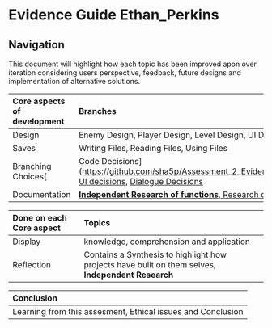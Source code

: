 # Evidence Guide Ethan_Perkins

## Navigation 

This document will highlight how each topic has been improved apon over iteration considering users perspective, feedback, future designs and implementation of alternative solutions. 

|Core aspects of development|Branches|
|:-----|:-----|
|Design|Enemy Design, Player Design, Level Design, UI Design|
|Saves|Writing Files, Reading Files, Using Files|
|Branching Choices[|Code Decisions](https://github.com/sha5p/Assessment_2_Evidence_Guide_Ethan_Perkins/tree/main/Branching_Choices),[ UI decisions](https://github.com/sha5p/Assessment_2_Evidence_Guide_Ethan_Perkins/blob/main/Branching_Choices/Dialogue_Shop.gd), [Dialogue Decisions](https://github.com/sha5p/Assessment_2_Evidence_Guide_Ethan_Perkins/blob/main/Branching_Choices/Dialogue_branching_Evidence.md)|
|Documentation|[**Independent Research of functions**, Research of game design, Analysis of technology theories](https://github.com/sha5p/Assessment_2_Evidence_Guide_Ethan_Perkins/tree/main/Documentation)|

|Done on each Core aspect|Topics|
|:----|:------|
|Display|knowledge, comprehension and application|
|Reflection|Contains a Synthesis to highlight how projects have built on them selves, **Independent Research**|

|Conclusion|
|:----|
|Learning from this assesment, Ethical issues and Conclusion|
